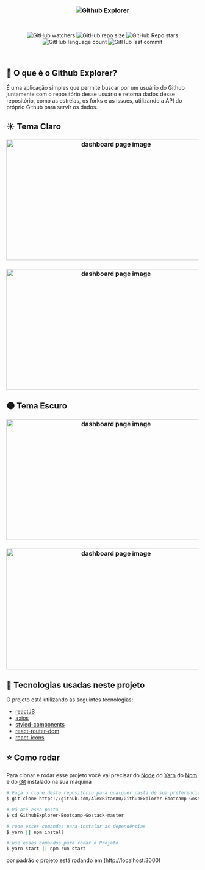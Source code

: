 <h3 align="center">
	<img src="https://user-images.githubusercontent.com/56983783/100523837-3f2f9000-3192-11eb-915a-48d47122357e.png" alt="Github Explorer"/>
</h3>

<br/>

<p align="center">
  <img alt="GitHub watchers" src="https://img.shields.io/github/watchers/AlexBitar80/Github-Explorer-Gostack?style=social">

  <img alt="GitHub repo size" src="https://img.shields.io/github/repo-size/AlexBitar80/Github-Explorer-Gostack">

  <img alt="GitHub Repo stars" src="https://img.shields.io/github/stars/AlexBitar80/Github-Explorer-Gostack?style=social">

  <img alt="GitHub language count" src="https://img.shields.io/github/languages/count/AlexBitar80/Github-Explorer-Gostack">

  <img alt="GitHub last commit" src="https://img.shields.io/github/last-commit/AlexBitar80/Github-Explorer-Gostack">
</p>

<br/>

## :thinking: O que é o Github Explorer?
É uma aplicação simples que permite buscar por um usuário do Github juntamente com o repositório desse usuário e retorna dados desse repositório, como as estrelas, os forks e as issues, utilizando a API do próprio Github para servir os dados.

## :sunny: Tema Claro

<h3 align="center">
  <img width="559" height="316" src="https://user-images.githubusercontent.com/56983783/110040866-349d0d80-7d22-11eb-9eb8-ff749e116ca8.png" alt="dashboard page image"/>
</h3>

<h3 align="center">
  <img width="559" height="316" src="https://user-images.githubusercontent.com/56983783/110040880-38309480-7d22-11eb-8a9b-ce11d1359e6c.png" alt="dashboard page image"/>
</h3>

## :new_moon: Tema Escuro

<h3 align="center">
  <img width="559" height="316" src="https://user-images.githubusercontent.com/56983783/110040984-5eeecb00-7d22-11eb-8cf8-c7046ab009e2.png" alt="dashboard page image"/>
</h3>

<h3 align="center">
  <img width="559" height="316" src="https://user-images.githubusercontent.com/56983783/110040991-60b88e80-7d22-11eb-9e1a-83ba23ed9206.png" alt="dashboard page image"/>
</h3>

## :pushpin: Tecnologias usadas neste projeto

O projeto está utilizando as seguintes tecnologias:

-  [reactJS](https://pt-br.reactjs.org/)
-  [axios](https://www.npmjs.com/package/axios)
-  [styled-components](https://styled-components.com/)
-  [react-router-dom](https://reactrouter.com/web/guides/quick-start)
-  [react-icons](https://react-icons.github.io/react-icons/)

## :star: Como rodar

Para clonar e rodar esse projeto você vai precisar do [Node](https://nodejs.org/en/) do [Yarn](https://yarnpkg.com/) do [Npm](https://www.npmjs.com/get-npm) e do [Git](https://git-scm.com/) instalado na sua máquina

```bash
# Faça o clone deste repositório para qualquer pasta de sua preferencia
$ git clone https://github.com/AlexBitar80/GithubExplorer-Bootcamp-Gostack

# Vá até essa pasta
$ cd GithubExplorer-Bootcamp-Gostack-master

# rode esses comandos para instalar as dependências
$ yarn || npm install

# use esses comandos para rodar o Projeto
$ yarn start || npm run start

```

por padrão o projeto está rodando em (http://localhost:3000)
